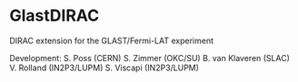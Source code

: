 GlastDIRAC
==========

DIRAC extension for the GLAST/Fermi-LAT experiment

Development:
S. Poss (CERN)
S. Zimmer (OKC/SU)
B. van Klaveren (SLAC)
V. Rolland (IN2P3/LUPM)
S. Viscapi (IN2P3/LUPM)
